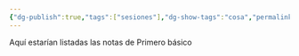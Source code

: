 ```yaml
---
{"dg-publish":true,"tags":["sesiones"],"dg-show-tags":"cosa","permalink":"/sesiones/primero-basico/","dgShowTags":"cosa","dgPassFrontmatter":true,"noteIcon":"","updated":"2025-06-15T02:40:02.484-04:00"}
---
```


Aquí estarían listadas las notas de Primero básico 
